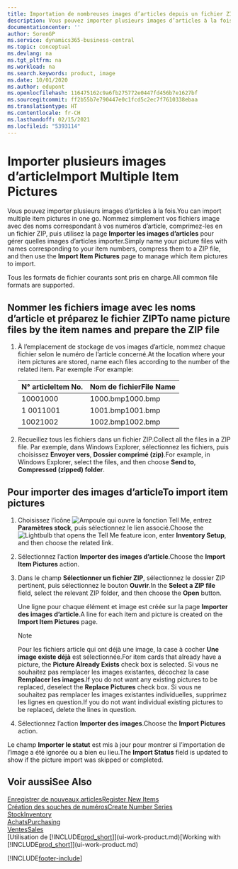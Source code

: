 ```yaml
---
title: Importation de nombreuses images d’articles depuis un fichier ZIP| Microsoft Docs
description: Vous pouvez importer plusieurs images d’articles à la fois. Nommez simplement vos fichiers image avec des noms correspondant à vos numéros d’article, comprimez-les en un fichier zip, puis utilisez la page Importer les images d’articles pour gérer quelles images d’articles importer.
documentationcenter: ''
author: SorenGP
ms.service: dynamics365-business-central
ms.topic: conceptual
ms.devlang: na
ms.tgt_pltfrm: na
ms.workload: na
ms.search.keywords: product, image
ms.date: 10/01/2020
ms.author: edupont
ms.openlocfilehash: 116475162c9a6fb275772e0447fd456b7e1627bf
ms.sourcegitcommit: ff2b55b7e790447e0c1fcd5c2ec7f7610338ebaa
ms.translationtype: HT
ms.contentlocale: fr-CH
ms.lasthandoff: 02/15/2021
ms.locfileid: "5393114"
---
```

# <a name="import-multiple-item-pictures"></a><span data-ttu-id="c96b4-104">Importer plusieurs images d’article</span><span class="sxs-lookup"><span data-stu-id="c96b4-104">Import Multiple Item Pictures</span></span>
<span data-ttu-id="c96b4-105">Vous pouvez importer plusieurs images d’articles à la fois.</span><span class="sxs-lookup"><span data-stu-id="c96b4-105">You can import multiple item pictures in one go.</span></span> <span data-ttu-id="c96b4-106">Nommez simplement vos fichiers image avec des noms correspondant à vos numéros d’article, comprimez-les en un fichier ZIP, puis utilisez la page **Importer les images d’articles** pour gérer quelles images d’articles importer.</span><span class="sxs-lookup"><span data-stu-id="c96b4-106">Simply name your picture files with names corresponding to your item numbers, compress them to a ZIP file, and then use the **Import Item Pictures** page to manage which item pictures to import.</span></span>

<span data-ttu-id="c96b4-107">Tous les formats de fichier courants sont pris en charge.</span><span class="sxs-lookup"><span data-stu-id="c96b4-107">All common file formats are supported.</span></span>

## <a name="to-name-picture-files-by-the-item-names-and-prepare-the-zip-file"></a><span data-ttu-id="c96b4-108">Nommer les fichiers image avec les noms d’article et préparez le fichier ZIP</span><span class="sxs-lookup"><span data-stu-id="c96b4-108">To name picture files by the item names and prepare the ZIP file</span></span>
1. <span data-ttu-id="c96b4-109">À l’emplacement de stockage de vos images d’article, nommez chaque fichier selon le numéro de l’article concerné.</span><span class="sxs-lookup"><span data-stu-id="c96b4-109">At the location where your item pictures are stored, name each files according to the number of the related item.</span></span> <span data-ttu-id="c96b4-110">Par exemple :</span><span class="sxs-lookup"><span data-stu-id="c96b4-110">For example:</span></span>

    |<span data-ttu-id="c96b4-111">N° article</span><span class="sxs-lookup"><span data-stu-id="c96b4-111">Item No.</span></span>|<span data-ttu-id="c96b4-112">Nom de fichier</span><span class="sxs-lookup"><span data-stu-id="c96b4-112">File Name</span></span>|
    |-|-|
    |<span data-ttu-id="c96b4-113">1000</span><span class="sxs-lookup"><span data-stu-id="c96b4-113">1000</span></span>|<span data-ttu-id="c96b4-114">1000.bmp</span><span class="sxs-lookup"><span data-stu-id="c96b4-114">1000.bmp</span></span>|
    |<span data-ttu-id="c96b4-115">1 001</span><span class="sxs-lookup"><span data-stu-id="c96b4-115">1001</span></span>|<span data-ttu-id="c96b4-116">1001.bmp</span><span class="sxs-lookup"><span data-stu-id="c96b4-116">1001.bmp</span></span>|
    |<span data-ttu-id="c96b4-117">1002</span><span class="sxs-lookup"><span data-stu-id="c96b4-117">1002</span></span>|<span data-ttu-id="c96b4-118">1002.bmp</span><span class="sxs-lookup"><span data-stu-id="c96b4-118">1002.bmp</span></span>|

2. <span data-ttu-id="c96b4-119">Recueillez tous les fichiers dans un fichier ZIP.</span><span class="sxs-lookup"><span data-stu-id="c96b4-119">Collect all the files in a ZIP file.</span></span> <span data-ttu-id="c96b4-120">Par exemple, dans Windows Explorer, sélectionnez les fichiers, puis choisissez **Envoyer vers**, **Dossier comprimé (zip)**.</span><span class="sxs-lookup"><span data-stu-id="c96b4-120">For example, in Windows Explorer, select the files, and then choose **Send to**, **Compressed (zipped) folder**.</span></span>     

## <a name="to-import-item-pictures"></a><span data-ttu-id="c96b4-121">Pour importer des images d’article</span><span class="sxs-lookup"><span data-stu-id="c96b4-121">To import item pictures</span></span>
1. <span data-ttu-id="c96b4-122">Choisissez l’icône ![Ampoule qui ouvre la fonction Tell Me](media/ui-search/search_small.png "Dites-moi ce que vous voulez faire"), entrez **Paramètres stock**, puis sélectionnez le lien associé.</span><span class="sxs-lookup"><span data-stu-id="c96b4-122">Choose the ![Lightbulb that opens the Tell Me feature](media/ui-search/search_small.png "Tell me what you want to do") icon, enter **Inventory Setup**, and then choose the related link.</span></span>
2. <span data-ttu-id="c96b4-123">Sélectionnez l’action **Importer des images d’article**.</span><span class="sxs-lookup"><span data-stu-id="c96b4-123">Choose the **Import Item Pictures** action.</span></span>
3. <span data-ttu-id="c96b4-124">Dans le champ **Sélectionner un fichier ZIP**, sélectionnez le dossier ZIP pertinent, puis sélectionnez le bouton **Ouvrir**.</span><span class="sxs-lookup"><span data-stu-id="c96b4-124">In the **Select a ZIP file** field, select the relevant ZIP folder, and then choose the **Open** button.</span></span>

    <span data-ttu-id="c96b4-125">Une ligne pour chaque élément et image est créée sur la page **Importer des images d’article**.</span><span class="sxs-lookup"><span data-stu-id="c96b4-125">A line for each item and picture is created on the **Import Item Pictures** page.</span></span>

    > [!NOTE]
    > <span data-ttu-id="c96b4-126">Pour les fichiers article qui ont déjà une image, la case à cocher **Une image existe déjà** est sélectionnée.</span><span class="sxs-lookup"><span data-stu-id="c96b4-126">For item cards that already have a picture, the **Picture Already Exists** check box is selected.</span></span> <span data-ttu-id="c96b4-127">Si vous ne souhaitez pas remplacer les images existantes, décochez la case **Remplacer les images**.</span><span class="sxs-lookup"><span data-stu-id="c96b4-127">If you do not want any existing pictures to be replaced, deselect the **Replace Pictures** check box.</span></span> <span data-ttu-id="c96b4-128">Si vous ne souhaitez pas remplacer les images existantes individuelles, supprimez les lignes en question.</span><span class="sxs-lookup"><span data-stu-id="c96b4-128">If you do not want individual existing pictures to be replaced, delete the lines in question.</span></span>

3. <span data-ttu-id="c96b4-129">Sélectionnez l’action **Importer des images**.</span><span class="sxs-lookup"><span data-stu-id="c96b4-129">Choose the **Import Pictures** action.</span></span>

<span data-ttu-id="c96b4-130">Le champ **Importer le statut** est mis à jour pour montrer si l’importation de l’image a été ignorée ou a bien eu lieu.</span><span class="sxs-lookup"><span data-stu-id="c96b4-130">The **Import Status** field is updated to show if the picture import was skipped or completed.</span></span>       

## <a name="see-also"></a><span data-ttu-id="c96b4-131">Voir aussi</span><span class="sxs-lookup"><span data-stu-id="c96b4-131">See Also</span></span>
[<span data-ttu-id="c96b4-132">Enregistrer de nouveaux articles</span><span class="sxs-lookup"><span data-stu-id="c96b4-132">Register New Items</span></span>](inventory-how-register-new-items.md)  
[<span data-ttu-id="c96b4-133">Création des souches de numéros</span><span class="sxs-lookup"><span data-stu-id="c96b4-133">Create Number Series</span></span>](ui-create-number-series.md)  
[<span data-ttu-id="c96b4-134">Stock</span><span class="sxs-lookup"><span data-stu-id="c96b4-134">Inventory</span></span>](inventory-manage-inventory.md)  
[<span data-ttu-id="c96b4-135">Achats</span><span class="sxs-lookup"><span data-stu-id="c96b4-135">Purchasing</span></span>](purchasing-manage-purchasing.md)  
[<span data-ttu-id="c96b4-136">Ventes</span><span class="sxs-lookup"><span data-stu-id="c96b4-136">Sales</span></span>](sales-manage-sales.md)  
<span data-ttu-id="c96b4-137">[Utilisation de [!INCLUDE[prod_short](includes/prod_short.md)]](ui-work-product.md)</span><span class="sxs-lookup"><span data-stu-id="c96b4-137">[Working with [!INCLUDE[prod_short](includes/prod_short.md)]](ui-work-product.md)</span></span>


[!INCLUDE[footer-include](includes/footer-banner.md)]